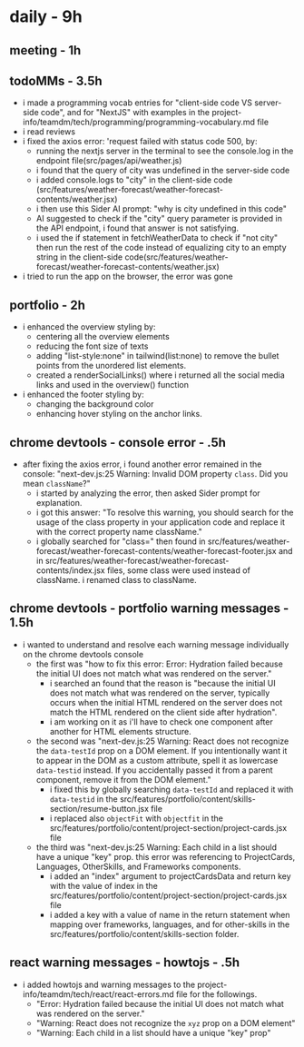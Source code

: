# daily - 9h

## meeting - 1h

## todoMMs - 3.5h
* i made a programming vocab entries for "client-side code VS server-side code", and for "NextJS" with examples in the project-info/teamdm/tech/programming/programming-vocabulary.md file
* i read reviews 
* i fixed the axios error: 'request failed with status code 500, by:
  * running the nextjs server in the terminal to see the console.log in the endpoint file(src/pages/api/weather.js)
  * i found that the query of city was undefined in the server-side code
  * i added console.logs to "city" in the client-side code (src/features/weather-forecast/weather-forecast-contents/weather.jsx)
  * i then use this Sider AI prompt: "why is city undefined in this code"
  * AI suggested to check if the "city" query parameter is provided in the API endpoint, i found that answer is not satisfying.
  * i used the if statement in fetchWeatherData to check if "not city" then run the rest of the code instead of equalizing city to an empty string in the client-side code(src/features/weather-forecast/weather-forecast-contents/weather.jsx)
* i tried to run the app on the browser, the error was gone

## portfolio - 2h
* i enhanced the overview styling by:
  * centering all the overview elements
  * reducing the font size of texts
  * adding "list-style:none" in tailwind(list:none) to remove the bullet points from the unordered list elements.
  * created a renderSocialLinks() where i returned all the social media links and used in the overview() function
* i enhanced the footer styling by:
  * changing the background color
  * enhancing hover styling on the anchor links.

## chrome devtools - console error - .5h
* after fixing the axios error, i found another error remained in the console: "next-dev.js:25 Warning: Invalid DOM property `class`. Did you mean `className`?"
  * i started by analyzing the error, then asked Sider prompt for explanation.
  * i got this answer: "To resolve this warning, you should search for the usage of the class property in your application code and replace it with the correct property name className."
  * i globally searched for "class=" then found in src/features/weather-forecast/weather-forecast-contents/weather-forecast-footer.jsx and in src/features/weather-forecast/weather-forecast-contents/index.jsx files, some class were used instead of className. i renamed class to className.

## chrome devtools - portfolio warning messages - 1.5h
* i wanted to understand and resolve each warning message individually on the chrome devtools console
  * the first was "how to fix this error: Error: Hydration failed because the initial UI does not match what was rendered on the server."
    * i searched an found that the reason is "because the initial UI does not match what was rendered on the server, typically occurs when the initial HTML rendered on the server does not match the HTML rendered on the client side after hydration".
    * i am working on it as i'll have to check one component after another for HTML elements structure.
  * the second was "next-dev.js:25 Warning: React does not recognize the `data-testId` prop on a DOM element. If you intentionally want it to appear in the DOM as a custom attribute, spell it as lowercase `data-testid` instead. If you accidentally passed it from a parent component, remove it from the DOM element."
    * i fixed this by globally searching `data-testId` and replaced it with `data-testid` in the src/features/portfolio/content/skills-section/resume-button.jsx file
    * i replaced also `objectFit` with `objectfit` in the src/features/portfolio/content/project-section/project-cards.jsx file
  * the third was "next-dev.js:25 Warning: Each child in a list should have a unique "key" prop. this error was referencing to ProjectCards, Languages, OtherSkills, and Frameworks components.
    * i added an "index" argument to projectCardsData and return key with the value of index in the src/features/portfolio/content/project-section/project-cards.jsx file
    * i added a key with a value of name in the return statement when mapping over frameworks, languages, and for other-skills in the src/features/portfolio/content/skills-section folder.

## react warning messages - howtojs - .5h
* i added howtojs and warning messages to the project-info/teamdm/tech/react/react-errors.md file for the followings.
  * "Error: Hydration failed because the initial UI does not match what was rendered on the server."
  * "Warning: React does not recognize the `xyz` prop on a DOM element"
  * "Warning: Each child in a list should have a unique "key" prop"

